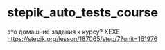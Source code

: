# stepik_auto_tests_course
это домашние задания к курсу? ХЕХЕ
https://stepik.org/lesson/187065/step/7?unit=161976
